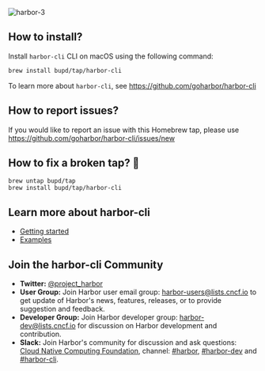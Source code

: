 ![harbor-3](https://github.com/goharbor/harbor-cli/assets/70086051/835ab686-1cce-4ac7-bc57-05a35c2b73cc)

## How to install?
Install `harbor-cli` CLI on macOS using the following command:

```sh
brew install bupd/tap/harbor-cli
```

To learn more about `harbor-cli`, see <https://github.com/goharbor/harbor-cli>

## How to report issues?

If you would like to report an issue with this Homebrew tap, please use <https://github.com/goharbor/harbor-cli/issues/new>

## How to fix a broken tap? 🚰

```console
brew untap bupd/tap
brew install bupd/tap/harbor-cli
```

## Learn more about harbor-cli
- [Getting started](https://github.com/goharbor/harbor-cli/?tab=readme-ov-file#project-features-)
- [Examples](https://github.com/goharbor/harbor-cli/?tab=readme-ov-file#example-commands)

## Join the harbor-cli Community
* **Twitter:** [@project_harbor](https://twitter.com/project_harbor)
* **User Group:** Join Harbor user email group: [harbor-users@lists.cncf.io](https://lists.cncf.io/g/harbor-users) to get update of Harbor's news, features, releases, or to provide suggestion and feedback.
* **Developer Group:** Join Harbor developer group: [harbor-dev@lists.cncf.io](https://lists.cncf.io/g/harbor-dev) for discussion on Harbor development and contribution.
* **Slack:** Join Harbor's community for discussion and ask questions: [Cloud Native Computing Foundation](https://slack.cncf.io/), channel: [#harbor](https://cloud-native.slack.com/messages/harbor/), [#harbor-dev](https://cloud-native.slack.com/messages/harbor-dev/) and [#harbor-cli](https://cloud-native.slack.com/messages/harbor-cli/).
